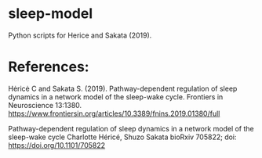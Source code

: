 # sleep-model
Python scripts for Herice and Sakata (2019).

# References:
Hėricė C and Sakata S. (2019). Pathway-dependent regulation of sleep dynamics in a network model of the sleep-wake cycle. Frontiers in Neuroscience 13:1380. https://www.frontiersin.org/articles/10.3389/fnins.2019.01380/full

Pathway-dependent regulation of sleep dynamics in a network model of the sleep-wake cycle
Charlotte Héricé, Shuzo Sakata
bioRxiv 705822; doi: https://doi.org/10.1101/705822
